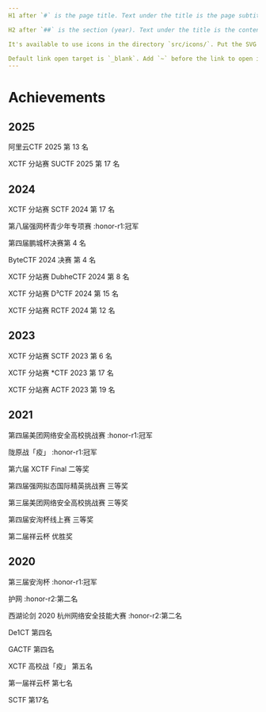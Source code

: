 ```yaml
---
H1 after `#` is the page title. Text under the title is the page subtitle.

H2 after `##` is the section (year). Text under the title is the content of the section.

It's available to use icons in the directory `src/icons/`. Put the SVG filename (without extension) between `:` to use the icon. For example, `:github:`.

Default link open target is `_blank`. Add `~` before the link to open it in the same tab, `!` for new tab.
---
```


# Achievements

## 2025

阿里云CTF 2025 第 13 名

XCTF 分站赛 SUCTF 2025 第 17 名

## 2024

XCTF 分站赛 SCTF 2024 第 17 名

第八届强网杯青少年专项赛 :honor-r1:冠军

第四届鹏城杯决赛第 4 名

ByteCTF 2024 决赛 第 4 名

XCTF 分站赛 DubheCTF 2024 第 8 名

XCTF 分站赛 D³CTF 2024 第 15 名

XCTF 分站赛 RCTF 2024 第 12 名

## 2023

XCTF 分站赛 SCTF 2023 第 6 名

XCTF 分站赛 *CTF 2023 第 17 名

XCTF 分站赛 ACTF 2023 第 19 名

## 2021

第四届美团网络安全高校挑战赛 :honor-r1:冠军

陇原战「疫」 :honor-r1:冠军

第六届 XCTF Final 二等奖

第四届强网拟态国际精英挑战赛 三等奖

第三届美团网络安全高校挑战赛 三等奖

第四届安洵杯线上赛 三等奖

第二届祥云杯 优胜奖

## 2020

第三届安洵杯 :honor-r1:冠军

护网 :honor-r2:第二名

西湖论剑 2020 杭州网络安全技能大赛 :honor-r2:第二名

De1CT 第四名

GACTF 第四名

XCTF 高校战「疫」 第五名

第一届祥云杯 第七名

SCTF 第17名
